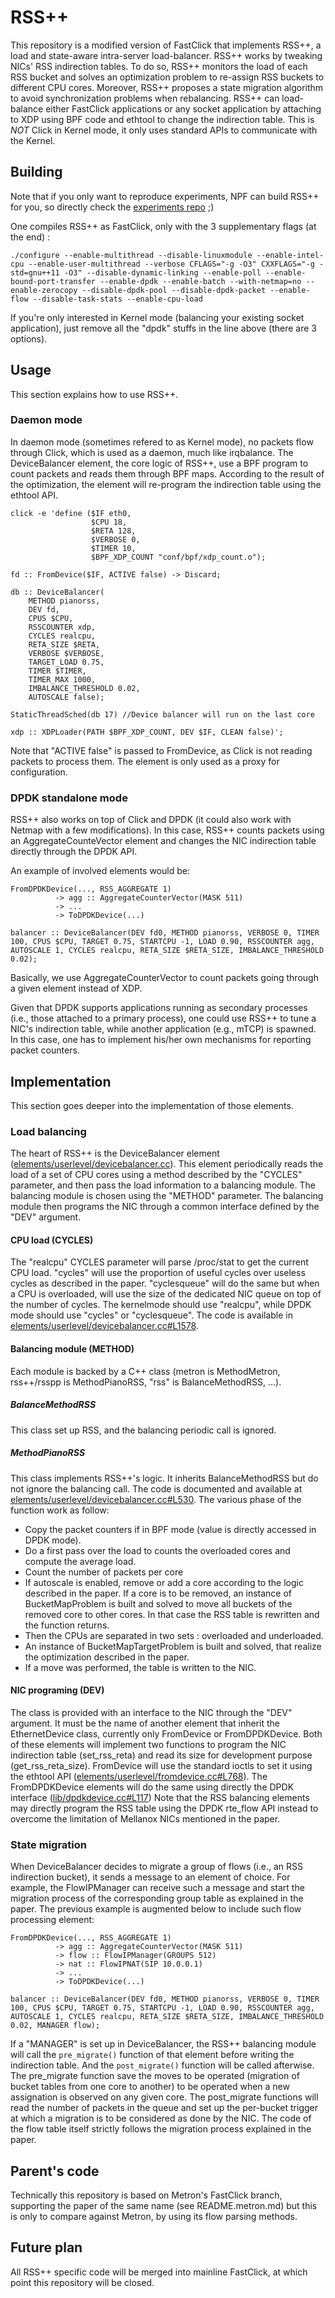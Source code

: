 # RSS++

This repository is a modified version of FastClick that implements RSS++, a load and state-aware intra-server load-balancer. RSS++ works by tweaking NICs' RSS indirection tables. To do so, RSS++ monitors the load of each RSS bucket and solves an optimization problem to re-assign RSS buckets to different CPU cores. Moreover, RSS++ proposes a state migration algorithm to avoid synchronization problems when rebalancing.
RSS++ can load-balance either FastClick applications or any socket application by attaching to XDP using BPF code and ethtool to change the indirection table. This is *NOT* Click in Kernel mode, it only uses standard APIs to communicate with the Kernel.

## Building

Note that if you only want to reproduce experiments, NPF can build RSS++ for you, so directly check the [experiments repo](https://github.com/rsspp/experiments) ;)

One compiles RSS++ as FastClick, only with the 3 supplementary flags (at the end) :
```
./configure --enable-multithread --disable-linuxmodule --enable-intel-cpu --enable-user-multithread --verbose CFLAGS="-g -O3" CXXFLAGS="-g -std=gnu++11 -O3" --disable-dynamic-linking --enable-poll --enable-bound-port-transfer --enable-dpdk --enable-batch --with-netmap=no --enable-zerocopy --disable-dpdk-pool --disable-dpdk-packet --enable-flow --disable-task-stats --enable-cpu-load
```
If you're only interested in Kernel mode (balancing your existing socket application), just remove all the "dpdk" stuffs in the line above (there are 3 options).

## Usage
This section explains how to use RSS++.

### Daemon mode
In daemon mode (sometimes refered to as  Kernel mode), no packets flow through Click, which is used as a daemon, much like irqbalance. The DeviceBalancer element, the core logic of RSS++, use a BPF program to count packets and reads them through BPF maps. According to the result of the optimization, the element will re-program the indirection table using the ethtool API.

```
click -e 'define ($IF eth0,
                  $CPU 18,
                  $RETA 128,
                  $VERBOSE 0,
                  $TIMER 10,
                  $BPF_XDP_COUNT "conf/bpf/xdp_count.o");
        
fd :: FromDevice($IF, ACTIVE false) -> Discard;

db :: DeviceBalancer(
    METHOD pianorss,
    DEV fd,
    CPUS $CPU,
    RSSCOUNTER xdp,
    CYCLES realcpu,
    RETA_SIZE $RETA,
    VERBOSE $VERBOSE,
    TARGET_LOAD 0.75,
    TIMER $TIMER,
    TIMER_MAX 1000,
    IMBALANCE_THRESHOLD 0.02,
    AUTOSCALE false);

StaticThreadSched(db 17) //Device balancer will run on the last core

xdp :: XDPLoader(PATH $BPF_XDP_COUNT, DEV $IF, CLEAN false)';

```
Note that "ACTIVE false" is passed to FromDevice, as Click is not reading packets to process them. The element is only used as a proxy for configuration.

### DPDK standalone mode
RSS++ also works on top of Click and DPDK (it could also work with Netmap with a few modifications). In this case, RSS++ counts packets using an AggregateCounteVector element and changes the NIC indirection table directly through the DPDK API.

An example of involved elements would be:
```
FromDPDKDevice(..., RSS_AGGREGATE 1)
          -> agg :: AggregateCounterVector(MASK 511)
          -> ...
          -> ToDPDKDevice(...)
    
balancer :: DeviceBalancer(DEV fd0, METHOD pianorss, VERBOSE 0, TIMER 100, CPUS $CPU, TARGET 0.75, STARTCPU -1, LOAD 0.90, RSSCOUNTER agg, AUTOSCALE 1, CYCLES realcpu, RETA_SIZE $RETA_SIZE, IMBALANCE_THRESHOLD 0.02);
```
Basically, we use AggregateCounterVector to count packets going through a given element instead of XDP.

Given that DPDK supports applications running as secondary processes (i.e., those attached to a primary process), one could use RSS++ to tune a NIC's indirection table, while another application (e.g., mTCP) is spawned. In this case, one has to implement his/her own mechanisms for reporting packet counters.

## Implementation
This section goes deeper into the implementation of those elements.

### Load balancing
The heart of RSS++ is the DeviceBalancer element ([elements/userlevel/devicebalancer.cc](https://github.com/rsspp/fastclick/blob/master/elements/userlevel/devicebalancer.hh)). This element periodically reads the load of a set of CPU cores using a method described by the "CYCLES" parameter, and then pass the load information to a balancing module. The balancing module is chosen using the "METHOD" parameter. The balancing module then programs the NIC through a common interface defined by the "DEV" argument.

#### CPU load (CYCLES)
The "realcpu" CYCLES parameter will parse /proc/stat to get the current CPU load. "cycles" will use the proportion of useful cycles over useless cycles as described in the paper. "cyclesqueue" will do the same but when a CPU is overloaded, will use the size of the dedicated NIC queue on top of the number of cycles. The kernelmode should use "realcpu", while DPDK mode should use "cycles" or "cyclesqueue". The code is available in [elements/userlevel/devicebalancer.cc#L1578](https://github.com/rsspp/fastclick/blob/master/elements/userlevel/devicebalancer.cc#L1578).

#### Balancing module (METHOD)
Each module is backed by a C++ class (metron is MethodMetron, rss++/rsspp is MethodPianoRSS, "rss" is BalanceMethodRSS, ...).

##### BalanceMethodRSS
This class set up RSS, and the balancing periodic call is ignored.

##### MethodPianoRSS
This class implements RSS++'s logic. It inherits BalanceMethodRSS but do not ignore the balancing call.
The code is documented and available at [elements/userlevel/devicebalancer.cc#L530](https://github.com/rsspp/fastclick/blob/master/elements/userlevel/devicebalancer.cc#L530).
The various phase of the function work as follow:
 - Copy the packet counters if in BPF mode (value is directly accessed in DPDK mode).
 - Do a first pass over the load to counts the overloaded cores and compute the average load.
 - Count the number of packets per core
 - If autoscale is enabled, remove or add a core according to the logic described in the paper. If a core is to be removed, an instance of BucketMapProblem is built and solved to move all buckets of the removed core to other cores. In that case the RSS table is rewritten and the function returns.
 - Then the CPUs are separated in two sets : overloaded and underloaded.
 - An instance of BucketMapTargetProblem  is built and solved, that realize the optimization described in the paper.
 - If a move was performed, the table is written to the NIC.

#### NIC programing (DEV)
The class is provided with an interface to the NIC through the "DEV" argument. It must be the name of another element that inherit the EthernetDevice class, currently only FromDevice or FromDPDKDevice. Both of these elements will implement two functions to program the NIC indirection table (set_rss_reta) and read its size for development purpose (get_rss_reta_size). FromDevice will use the standard ioctls to set it using the ethtool API ([elements/userlevel/fromdevice.cc#L768](https://github.com/rsspp/fastclick/blob/master/elements/userlevel/fromdevice.cc#L768)). The FromDPDKDevice elements will do the same using directly the DPDK interface ([lib/dpdkdevice.cc#L117](https://github.com/rsspp/fastclick/blob/master/lib/dpdkdevice.cc#L117))
Note that the RSS balancing elements may directly program the RSS table using the DPDK rte_flow API instead to overcome the limitation of Mellanox NICs mentioned in the paper.

### State migration
When DeviceBalancer decides to migrate a group of flows (i.e., an RSS indirection bucket), it sends a message to an element of choice. For example, the FlowIPManager can receive such a message and start the migration process of the corresponding group table as explained in the paper. The previous example is augmented below to include such flow processing element:

```
FromDPDKDevice(..., RSS_AGGREGATE 1)
          -> agg :: AggregateCounterVector(MASK 511)
          -> flow :: FlowIPManager(GROUPS 512)
          -> nat :: FlowIPNAT(SIP 10.0.0.1)
          -> ...
          -> ToDPDKDevice(...)
    
balancer :: DeviceBalancer(DEV fd0, METHOD pianorss, VERBOSE 0, TIMER 100, CPUS $CPU, TARGET 0.75, STARTCPU -1, LOAD 0.90, RSSCOUNTER agg, AUTOSCALE 1, CYCLES realcpu, RETA_SIZE $RETA_SIZE, IMBALANCE_THRESHOLD 0.02, MANAGER flow);
```
If a "MANAGER" is set up in DeviceBalancer, the RSS++ balancing module will call the `pre_migrate()` function of that element before writing the indirection table. And the `post_migrate()` function will be called afterwise. The pre_migrate function save the moves to be operated (migration of bucket tables from one core to another) to be operated when a new assignation is observed on any given core.
The post_migrate functions will read the number of packets in the queue and set up the per-bucket trigger at which a migration is to be considered as done by the NIC. The code of the flow table itself strictly follows the migration process explained in the paper.

## Parent's code
Technically this repository is based on Metron's FastClick branch, supporting the paper of the same name (see README.metron.md) but this is only to compare against Metron, by using its flow parsing methods.

## Future plan
All RSS++ specific code will be merged into mainline FastClick, at which point this repository will be closed.
